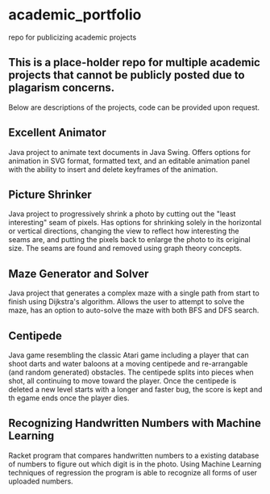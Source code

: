# academic_portfolio
repo for publicizing academic projects

## This is a place-holder repo for multiple academic projects that cannot be publicly posted due to plagarism concerns. 
Below are descriptions of the projects, code can be provided upon request. 


## Excellent Animator 
Java project to animate text documents in Java Swing. Offers options for animation in SVG format, formatted text, and an editable animation panel with the ability to insert and delete keyframes of the animation.

## Picture Shrinker
Java project to progressively shrink a photo by cutting out the "least interesting" seam of pixels. Has options for shrinking solely in the horizontal or vertical directions, changing the view to reflect how interesting the seams are, and putting the pixels back to enlarge the photo to its original size. The seams are found and removed using graph theory concepts. 

## Maze Generator and Solver
Java project that generates a complex maze with a single path from start to finish using Dijkstra's algorithm. Allows the user to attempt to solve the maze, has an option to auto-solve the maze with both BFS and DFS search. 

## Centipede 
Java game resembling the classic Atari game including a player that can shoot darts and water baloons at a moving centipede and re-arrangable (and random generated) obstacles. The centipede splits into pieces when shot, all continuing to move toward the player. Once the centipede is deleted a new level starts with a longer and faster bug, the score is kept and th egame ends once the player dies. 

## Recognizing Handwritten Numbers with Machine Learning
Racket program that compares handwritten numbers to a existing database of numbers to figure out which digit is in the photo. Using Machine Learning techniques of regression the program is able to recognize all forms of user uploaded numbers. 

